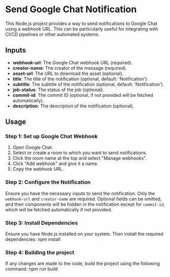 # Send Google Chat Notification

This Node.js project provides a way to send notifications to Google Chat using a webhook URL. This can be particularly useful for integrating with CI/CD pipelines or other automated systems.

## Inputs

- **webhook-url**: The Google Chat webhook URL (required).
- **creator-name**: The creator of the message (required).
- **asset-url**: The URL to download the asset (optional).
- **title**: The title of the notification (optional, default: 'Notification').
- **subtitle**: The subtitle of the notification (optional, default: 'Notification').
- **job-status**: The status of the job (optional).
- **commit-id**: The commit ID (optional, if not provided will be fetched automatically).
- **description**: The description of the notification (optional).

## Usage

### Step 1: Set up Google Chat Webhook

1. Open Google Chat.
2. Select or create a room to which you want to send notifications.
3. Click the room name at the top and select "Manage webhooks".
4. Click "Add webhook" and give it a name.
5. Copy the webhook URL.

### Step 2: Configure the Notification

Ensure you have the necessary inputs to send the notification. Only the `webhook-url` and `creator-name` are required. Optional fields can be omitted, and their components will be hidden in the notification except for `commit-id`, which will be fetched automatically if not provided.

### Step 3: Install Dependencies

Ensure you have Node.js installed on your system. Then install the required dependencies: npm install

### Step 4: Building the project

If any changes are made to the code, build the project using the following command:
npm run build